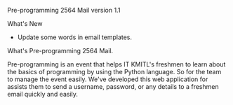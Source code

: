 Pre-programming 2564 Mail version 1.1

What's New
- Update some words in email templates.

What's Pre-programming 2564 Mail.

  Pre-programming is an event that helps IT KMITL's freshmen to learn about the basics of programming by using the Python language. So for the team to manage the event easily. We've developed this web application for assists them to send a username, password, or any details to a freshmen email quickly and easily.
